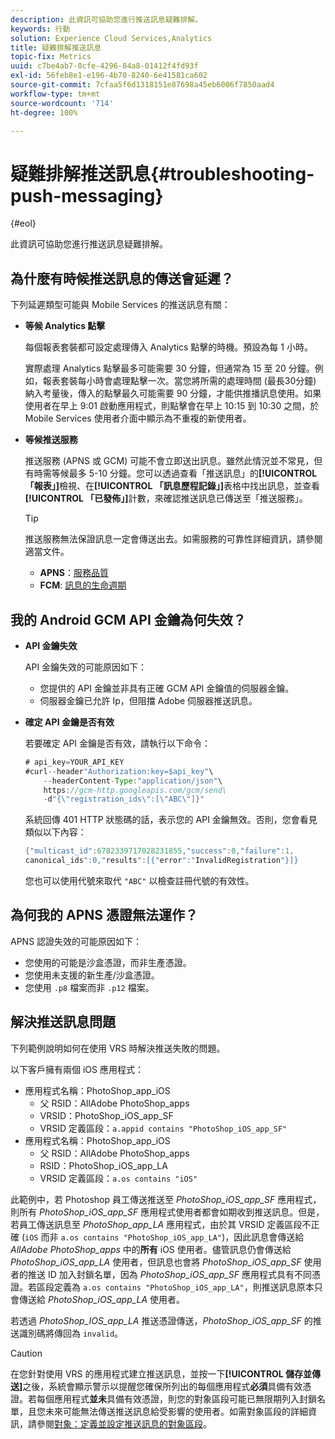 ```yaml
---
description: 此資訊可協助您進行推送訊息疑難排解。
keywords: 行動
solution: Experience Cloud Services,Analytics
title: 疑難排解推送訊息
topic-fix: Metrics
uuid: c7be4ab7-0cfe-4296-84a8-01412f4fd93f
exl-id: 56feb8e1-e196-4b70-8240-6e41581ca602
source-git-commit: 7cfaa5f6d1318151e87698a45eb6006f7850aad4
workflow-type: tm+mt
source-wordcount: '714'
ht-degree: 100%

---
```


# 疑難排解推送訊息{#troubleshooting-push-messaging}

{#eol}

此資訊可協助您進行推送訊息疑難排解。

## 為什麼有時候推送訊息的傳送會延遲？

下列延遲類型可能與 Mobile Services 的推送訊息有關：

* **等候 Analytics 點擊**

   每個報表套裝都可設定處理傳入 Analytics 點擊的時機。預設為每 1 小時。

   實際處理 Analytics 點擊最多可能需要 30 分鐘，但通常為 15 至 20 分鐘。例如，報表套裝每小時會處理點擊一次。當您將所需的處理時間 (最長30分鐘) 納入考量後，傳入的點擊最久可能需要 90 分鐘，才能供推播訊息使用。如果使用者在早上 9:01 啟動應用程式，則點擊會在早上 10:15 到 10:30 之間，於 Mobile Services 使用者介面中顯示為不重複的新使用者。

* **等候推送服務**

   推送服務 (APNS 或 GCM) 可能不會立即送出訊息。雖然此情況並不常見，但有時需等候最多 5-10 分鐘。您可以透過查看「推送訊息」的&#x200B;**[!UICONTROL 「報表」]**&#x200B;檢視、在&#x200B;**[!UICONTROL 「訊息歷程記錄」]**&#x200B;表格中找出訊息，並查看&#x200B;**[!UICONTROL 「已發佈」]**&#x200B;計數，來確認推送訊息已傳送至「推送服務」。

   >[!TIP]
   >
   >推送服務無法保證訊息一定會傳送出去。如需服務的可靠性詳細資訊，請參閱適當文件。
   >
   >* **APNS**：[服務品質](https://developer.apple.com/library/content/documentation/NetworkingInternet/Conceptual/RemoteNotificationsPG/APNSOverview.html#//apple_ref/doc/uid/TP40008194-CH8-SW5)
   >* **FCM**: [訊息的生命週期](https://firebase.google.com/docs/cloud-messaging/concept-options#lifetime)


## 我的 Android GCM API 金鑰為何失效？

* **API 金鑰失效**

   API 金鑰失效的可能原因如下：

   * 您提供的 API 金鑰並非具有正確 GCM API 金鑰值的伺服器金鑰。
   * 伺服器金鑰已允許 Ip，但阻擋 Adobe 伺服器推送訊息。

* **確定 API 金鑰是否有效**

   若要確定 API 金鑰是否有效，請執行以下命令：

   ```java
   # api_key=YOUR_API_KEY
   #curl--header"Authorization:key=$api_key"\
       --headerContent-Type:"application/json"\ 
       https://gcm-http.googleapis.com/gcm/send\
       -d"{\"registration_ids\":[\"ABC\"]}"
   ```

   系統回傳 401 HTTP 狀態碼的話，表示您的 API 金鑰無效。否則，您會看見類似以下內容：

   ```java
   {"multicast_id":6782339717028231855,"success":0,"failure":1,
   canonical_ids":0,"results":[{"error":"InvalidRegistration"}]}
   ```

   您也可以使用代號來取代 `"ABC"` 以檢查註冊代號的有效性。

## 為何我的 APNS 憑證無法運作？

APNS 認證失效的可能原因如下：

* 您使用的可能是沙盒憑證，而非生產憑證。
* 您使用未支援的新生產/沙盒憑證。
* 您使用 `.p8` 檔案而非 `.p12` 檔案。

## 解決推送訊息問題

下列範例說明如何在使用 VRS 時解決推送失敗的問題。

以下客戶擁有兩個 iOS 應用程式：

* 應用程式名稱：PhotoShop_app_iOS
   * 父 RSID：AllAdobe PhotoShop_apps
   * VRSID：PhotoShop_iOS_app_SF
   * VRSID 定義區段：`a.appid contains "PhotoShop_iOS_app_SF"`
* 應用程式名稱：PhotoShop_app_iOS
   * 父 RSID：AllAdobe PhotoShop_apps
   * RSID：PhotoShop_iOS_app_LA
   * VRSID 定義區段：`a.os contains "iOS"`

此範例中，若 Photoshop 員工傳送推送至 *PhotoShop_iOS_app_SF* 應用程式，則所有 *PhotoShop_iOS_app_SF* 應用程式使用者都會如期收到推送訊息。但是，若員工傳送訊息至 *PhotoShop_app_LA* 應用程式，由於其 VRSID 定義區段不正確 (`iOS` 而非 `a.os contains "PhotoShop_iOS_app_LA"`)，因此訊息會傳送給 *AllAdobe PhotoShop_apps* 中的&#x200B;**所有** iOS 使用者。儘管訊息仍會傳送給 *PhotoShop_iOS_app_LA* 使用者，但訊息也會將 *PhotoShop_iOS_app_SF* 使用者的推送 ID 加入封鎖名單，因為 *PhotoShop_iOS_app_SF* 應用程式具有不同憑證。若區段定義為 `a.os contains "PhotoShop_iOS_app_LA"`，則推送訊息原本只會傳送給 *PhotoShop_iOS_app_LA* 使用者。

若透過 *PhotoShop_IOS_app_LA* 推送憑證傳送，*PhotoShop_iOS_app_SF* 的推送識別碼將傳回為 `invalid`。

>[!CAUTION]
>
>在您針對使用 VRS 的應用程式建立推送訊息，並按一下&#x200B;**[!UICONTROL 儲存並傳送]**&#x200B;之後，系統會顯示警示以提醒您確保所列出的每個應用程式&#x200B;**必須**&#x200B;具備有效憑證。若每個應用程式&#x200B;**並未**&#x200B;具備有效憑證，則您的對象區段可能已無限期列入封鎖名單，且您未來可能無法傳送推送訊息給受影響的使用者。如需對象區段的詳細資訊，請參閱[對象：定義並設定推送訊息的對象區段](/help/using/in-app-messaging/t-create-push-message/c-audience-push-message.md)。
